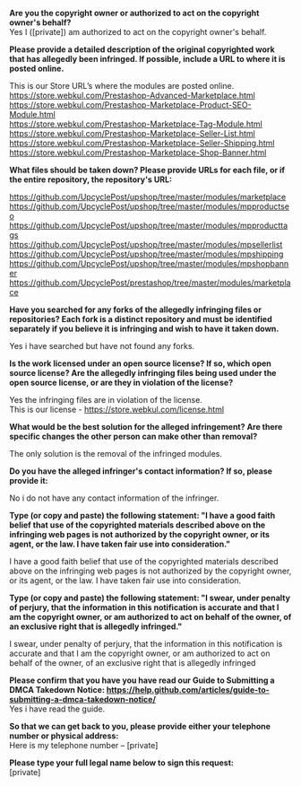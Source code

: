 **Are you the copyright owner or authorized to act on the copyright owner's behalf?**  
Yes I ([private]) am authorized to act on the copyright owner's behalf.

**Please provide a detailed description of the original copyrighted work that has allegedly been infringed. If possible, include a URL to where it is posted online.**

This is our Store URL’s where the modules are posted online.  
https://store.webkul.com/Prestashop-Advanced-Marketplace.html  
https://store.webkul.com/Prestashop-Marketplace-Product-SEO-Module.html  
https://store.webkul.com/Prestashop-Marketplace-Tag-Module.html  
https://store.webkul.com/Prestashop-Marketplace-Seller-List.html  
https://store.webkul.com/Prestashop-Marketplace-Seller-Shipping.html  
https://store.webkul.com/Prestashop-Marketplace-Shop-Banner.html

**What files should be taken down? Please provide URLs for each file, or if the entire repository, the repository's URL:**

https://github.com/UpcyclePost/upshop/tree/master/modules/marketplace  
https://github.com/UpcyclePost/upshop/tree/master/modules/mpproductseo  
https://github.com/UpcyclePost/upshop/tree/master/modules/mpproducttags  
https://github.com/UpcyclePost/upshop/tree/master/modules/mpsellerlist  
https://github.com/UpcyclePost/upshop/tree/master/modules/mpshipping  
https://github.com/UpcyclePost/upshop/tree/master/modules/mpshopbanner  
https://github.com/UpcyclePost/prestashop/tree/master/modules/marketplace

**Have you searched for any forks of the allegedly infringing files or repositories? Each fork is a distinct repository and must be identified separately if you believe it is infringing and wish to have it taken down.**

Yes i have searched but have not found any forks.

**Is the work licensed under an open source license? If so, which open source license? Are the allegedly infringing files being used under the open source license, or are they in violation of the license?**

Yes the infringing files are in violation of the license.  
This is our license - https://store.webkul.com/license.html

**What would be the best solution for the alleged infringement? Are there specific changes the other person can make other than removal?**

The only solution is the removal of the infringed modules.

**Do you have the alleged infringer's contact information? If so, please provide it:**

No i do not have any contact information of the infringer.

**Type (or copy and paste) the following statement: "I have a good faith belief that use of the copyrighted materials described above on the infringing web pages is not authorized by the copyright owner, or its agent, or the law. I have taken fair use into consideration."**

I have a good faith belief that use of the copyrighted materials described above on the infringing web pages is not authorized by the copyright owner, or its agent, or the law. I have taken fair use into consideration.

**Type (or copy and paste) the following statement: "I swear, under penalty of perjury, that the information in this notification is accurate and that I am the copyright owner, or am authorized to act on behalf of the owner, of an exclusive right that is allegedly infringed."**

I swear, under penalty of perjury, that the information in this notification is accurate and that I am the copyright owner, or am authorized to act on behalf of the owner, of an exclusive right that is allegedly infringed

**Please confirm that you have you have read our Guide to Submitting a DMCA Takedown Notice: https://help.github.com/articles/guide-to-submitting-a-dmca-takedown-notice/**  
Yes i have read the guide.

**So that we can get back to you, please provide either your telephone number or physical address:**  
Here is my telephone number – [private]

**Please type your full legal name below to sign this request:**  
[private]
